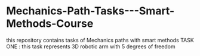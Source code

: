 # Mechanics-Path-Tasks---Smart-Methods-Course
this repository contains tasks of Mechanics paths with smart methods
TASK ONE :
this task represents 3D robotic arm with 5 degrees of freedom
